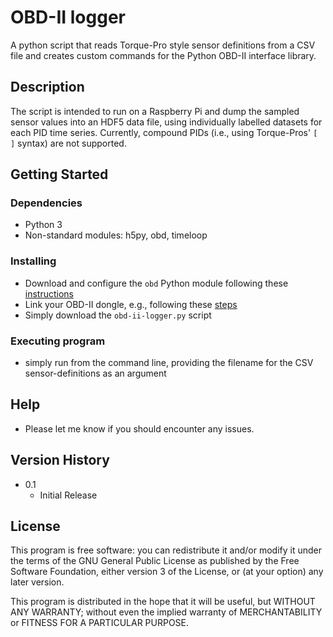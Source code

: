 # OBD-II logger

A python script that reads Torque-Pro style sensor definitions from a CSV file and creates custom commands for the Python OBD-II interface library.

## Description

The script is intended to run on a Raspberry Pi and dump the sampled sensor values into an HDF5 data file, using individually labelled datasets for each PID time series. Currently, compound PIDs (i.e., using Torque-Pros' `[ ]` syntax) are not supported.

## Getting Started

### Dependencies

* Python 3
* Non-standard modules: h5py, obd, timeloop

### Installing

* Download and configure the `obd` Python module following these [instructions](https://python-obd.readthedocs.io/en/latest/#installation)
* Link your OBD-II dongle, e.g., following these [steps](https://fsjohnny.medium.com/connecting-your-bluetooth-obdii-adapter-or-other-serial-port-adapters-to-a-raspberry-pi-3-f2c9663dae73)
* Simply download the `obd-ii-logger.py` script

### Executing program
* simply run from the command line, providing the filename for the CSV sensor-definitions as an argument

## Help

* Please let me know if you should encounter any issues.

## Version History

* 0.1
    * Initial Release

## License

This program is free software: you can redistribute it and/or modify it under the terms of the GNU General Public License as published by the Free Software Foundation, either version 3 of the License, or (at your option) any later version.

This program is distributed in the hope that it will be useful, but WITHOUT ANY WARRANTY; without even the implied warranty of MERCHANTABILITY or FITNESS FOR A PARTICULAR PURPOSE.

